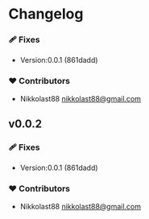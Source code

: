 # Changelog

### 🩹 Fixes

  - Version:0.0.1 (861dadd)

### ❤️  Contributors

- Nikkolast88 <nikkolast88@gmail.com>

## v0.0.2


### 🩹 Fixes

  - Version:0.0.1 (861dadd)

### ❤️  Contributors

- Nikkolast88 <nikkolast88@gmail.com>

